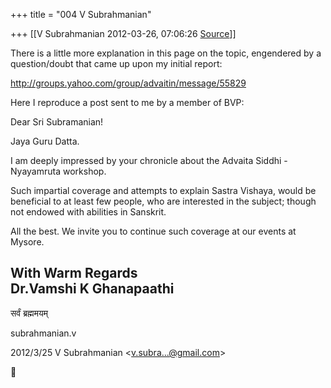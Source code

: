 +++
title = "004 V Subrahmanian"

+++
[[V Subrahmanian	2012-03-26, 07:06:26 [Source](https://groups.google.com/g/bvparishat/c/aCAGsz-TkeI)]]



There is a little more explanation in this page on the topic, engendered by a question/doubt that came up upon my initial report:  
  
<http://groups.yahoo.com/group/advaitin/message/55829>  
  
  
Here I reproduce a post sent to me by a member of BVP:  
  
Dear Sri Subramanian!

  

Jaya Guru Datta.

  

I am deeply impressed by your chronicle about the Advaita Siddhi - Nyayamruta workshop.

Such impartial coverage and attempts to explain Sastra Vishaya, would be beneficial to at least few people, who are interested in the subject; though not endowed with abilities in Sanskrit.

  

All the best. We invite you to continue such coverage at our events at Mysore.

  
With Warm Regards  
Dr.Vamshi K Ghanapaathi  
---------------------  
सर्वं ब्रह्ममयम्  
  
  
  
subrahmanian.v  
  
  
  

2012/3/25 V Subrahmanian \<[v.subra...@gmail.com]()\>



